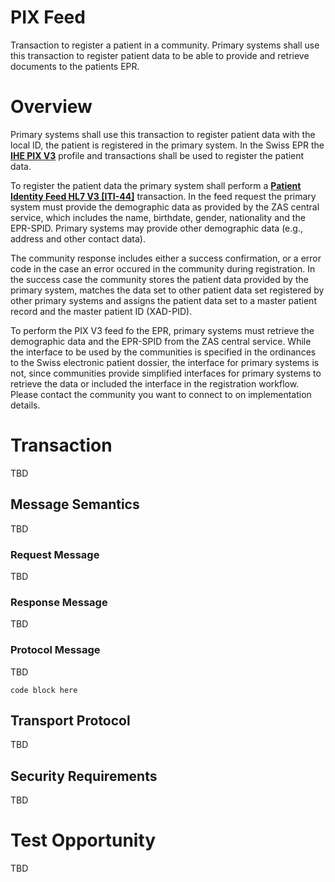 # PIX Feed

Transaction to register a patient in a community. Primary systems shall use this transaction to register patient data to be able to provide and retrieve documents to the patients EPR. 

# Overview

Primary systems shall use this transaction to register patient data with the local ID, the patient is registered in the primary system. In the Swiss EPR the **[IHE PIX V3](https://profiles.ihe.net/ITI/TF/Volume1/ch-23.html)** profile and transactions shall be used to register the patient data.  

To register the patient data the primary system shall perform a **[Patient Identity Feed HL7 V3 \[ITI-44\]](https://profiles.ihe.net/ITI/TF/Volume2/ITI-44.html)** transaction. In the feed request the primary system must provide the demographic data as provided by the ZAS central service, which includes the name, birthdate, gender, nationality and the EPR-SPID. Primary systems may provide other demographic data (e.g., address and other contact data). 

The community response includes either a success confirmation, or a error code in the case an error occured in the community during registration. In the success case the community stores the patient data provided by the primary system, matches the data set to other patient data set registered by other primary systems and assigns the patient data set to a master patient record and the master patient ID (XAD-PID).

To perform the PIX V3 feed fo the EPR, primary systems must retrieve the demographic data and the EPR-SPID from the ZAS central service. While the interface to be used by the communities is specified in the ordinances to the Swiss electronic patient dossier, the interface for primary systems is not, since communities provide simplified interfaces for primary systems to retrieve the data or included the interface in the registration workflow. Please contact the community you want to connect to on implementation details.   
 

# Transaction 

TBD

## Message Semantics

TBD

### Request Message

TBD

### Response Message

TBD

### Protocol Message

TBD

```
code block here    
```

## Transport Protocol 

TBD 

## Security Requirements   

TBD

# Test Opportunity

TBD